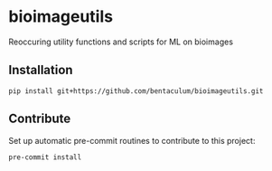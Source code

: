 # bioimageutils
Reoccuring utility functions and scripts for ML on bioimages

## Installation
```
pip install git+https://github.com/bentaculum/bioimageutils.git
```

## Contribute
Set up automatic pre-commit routines to contribute to this project:
```
pre-commit install
```

